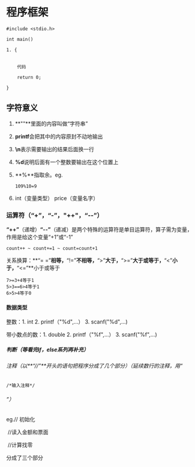 # 程序框架

```
#include <stdio.h>

int main()

1. {


​    代码

​    return 0;

}
```



## 字符意义

1. **""**里面的内容叫做“字符串”

2. **printf**会把其中的内容原封不动地输出

3. **\n**表示需要输出的结果后面换一行

4. **%d**说明后面有一个整数要输出在这个位置上

5. **%**指取余。eg.

   ```
   109%10=9
   ```

   

6. int（变量类型） price（变量名字）<!--1️⃣变量需要一个名字，而名字是一种“标识符”，用来识别这个和那个的不同的名字；2️⃣构造规则：1.标识符只能由字母、数字和下划线组成；2.数字不可以出现在第一个位置上-->

### 运算符（“+”，“-”，"++"，“--”）

**“++”**（递增）**“--”**（递减）是两个特殊的运算符是单目运算符，算子需为变量，作用是给这个变量“+1”或“-1”

```
count++ ~ count+=1 ~ count=count+1
```

关系换算：**“= =”**相等，**“!=”**不相等，**“>”**大于，**“>=”**大于或等于，**“<”**小于，**“<=”**小于或等于

<!--1️⃣所以的关系运算符的优先级比算术运算的低，但比赋值运算的高；2️⃣判断是否相等的==和!=的优先级比其他的低，而连续的关系运算是从左到右进行的-->

```
7>=3+4等于1
5>3==6>4等于1
6>5>4等于0
```

#### 数据类型

整数：1. int 2. printf（"%d",...） 3. scanf("%d",...)

带小数点的数：1. double 2. printf（"%f",...） 3. scanf("%f",...)

##### 判断（等看完if，else系列再补充）



###### 注释（以**“//”**开头的语句把程序分成了几个部分）（延续数行的注释，用“

```
/*输入注释*/
```

###### ”）

eg.// 初始化

​     //读入金额和票面

​     //计算找零

分成了三个部分